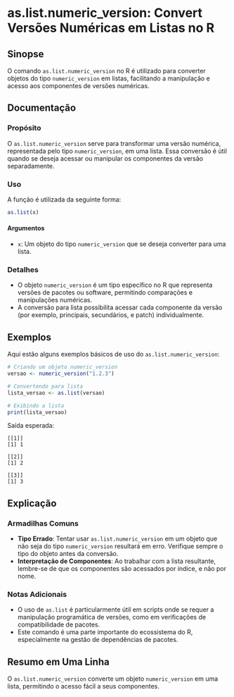 <!--
Meta Description: # as.list.numeric_version: Convert Versões Numéricas em Listas no R ## Sinopse O comando `as.list.numeric_version` no R é utilizado para converter obj...
Meta Keywords: numeric_version, list, tipo, lista, uma
-->

# as.list.numeric_version: Convert Versões Numéricas em Listas no R

## Sinopse
O comando `as.list.numeric_version` no R é utilizado para converter objetos do tipo `numeric_version` em listas, facilitando a manipulação e acesso aos componentes de versões numéricas.

## Documentação
### Propósito
O `as.list.numeric_version` serve para transformar uma versão numérica, representada pelo tipo `numeric_version`, em uma lista. Essa conversão é útil quando se deseja acessar ou manipular os componentes da versão separadamente.

### Uso
A função é utilizada da seguinte forma:

```R
as.list(x)
```

#### Argumentos
- `x`: Um objeto do tipo `numeric_version` que se deseja converter para uma lista.

### Detalhes
- O objeto `numeric_version` é um tipo específico no R que representa versões de pacotes ou software, permitindo comparações e manipulações numéricas.
- A conversão para lista possibilita acessar cada componente da versão (por exemplo, principais, secundários, e patch) individualmente.

## Exemplos
Aqui estão alguns exemplos básicos de uso do `as.list.numeric_version`:

```R
# Criando um objeto numeric_version
versao <- numeric_version("1.2.3")

# Convertendo para lista
lista_versao <- as.list(versao)

# Exibindo a lista
print(lista_versao)
```

Saída esperada:
```
[[1]]
[1] 1

[[2]]
[1] 2

[[3]]
[1] 3
```

## Explicação
### Armadilhas Comuns
- **Tipo Errado**: Tentar usar `as.list.numeric_version` em um objeto que não seja do tipo `numeric_version` resultará em erro. Verifique sempre o tipo do objeto antes da conversão.
- **Interpretação de Componentes**: Ao trabalhar com a lista resultante, lembre-se de que os componentes são acessados por índice, e não por nome.

### Notas Adicionais
- O uso de `as.list` é particularmente útil em scripts onde se requer a manipulação programática de versões, como em verificações de compatibilidade de pacotes.
- Este comando é uma parte importante do ecossistema do R, especialmente na gestão de dependências de pacotes.

## Resumo em Uma Linha
O `as.list.numeric_version` converte um objeto `numeric_version` em uma lista, permitindo o acesso fácil a seus componentes.